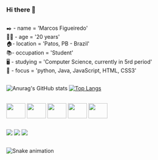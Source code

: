 ### Hi there 👋

##
✒️ - name = 'Marcos Figueiredo'  
🧑🏽 - age = '20 years'  
🏠- location = 'Patos, PB - Brazil'  
📚- occupation = 'Student'  <br>
🖥️ - studying = 'Computer Science, currently in 5rd period'  
🎯 - focus = 'python, Java, JavaScript, HTML, CSS3'  

<!--
**MarcosMFigueiredo/MarcosMFigueiredo** is a ✨ _special_ ✨ repository because its `README.md` (this file) appears on your GitHub profile.

Here are some ideas to get you started:

- 🔭 I’m currently working on ...
- 🌱 I’m currently learning ...
- 👯 I’m looking to collaborate on ...
- 🤔 I’m looking for help with ...
- 💬 Ask me about ...
- 📫 How to reach me: ...
- 😄 Pronouns: ...
- ⚡ Fun fact: ...
-->

##
![Anurag's GitHub stats](https://github-readme-stats.vercel.app/api?username=MarcosMFigueiredo&show_icons=true&theme=dracula) [![Top Langs](https://github-readme-stats.vercel.app/api/top-langs/?username=MarcosMFigueiredo&layout=compact&show_icons=true&theme=dracula)](https://github.com/MarcosMFigueiredo/github-readme-stats)


<div style"display: inline_block"><br>
  <img align="center" height="40" width="50" src="https://cdn.jsdelivr.net/gh/devicons/devicon/icons/html5/html5-original.svg" />
  <img align="center" height="40" width="50" src="https://cdn.jsdelivr.net/gh/devicons/devicon/icons/css3/css3-original.svg" />
  <img align="center" height="40" width="50" src="https://cdn.jsdelivr.net/gh/devicons/devicon/icons/javascript/javascript-original.svg" />
  <img align="center" height="40" width="50" src="https://cdn.jsdelivr.net/gh/devicons/devicon/icons/java/java-original.svg" /> 
  <img align="center" height="40" width="50"  src="https://cdn.jsdelivr.net/gh/devicons/devicon/icons/python/python-original.svg" />
</div>

##
<div>
<a href="mailto:marcosmfigueiredo159@gmail.com" target="_blank"><img src="https://img.shields.io/badge/Gmail-D14836?style=for-the-badge&logo=gmail&logoColor=white" target="_blank"></a>
<a href="https://www.linkedin.com/in/marcos-figueiredo-83728b237/" target="_blank"><img src="https://img.shields.io/badge/LinkedIn-0077B5?style=for-the-badge&logo=linkedin&logoColor=white" target="_blank"></a>
<a href="https://www.instagram.com/_marcosmfigueiredo" target="_blank"><img src="https://img.shields.io/badge/Instagram-E4405F?style=for-the-badge&logo=instagram&logoColor=white" target="_blank"></a>
</div>

##

![Snake animation](https://github.com/MarcosMFigueiredo/MarcosMFigueiredo/blob/output/github-contribution-grid-snake.svg)


